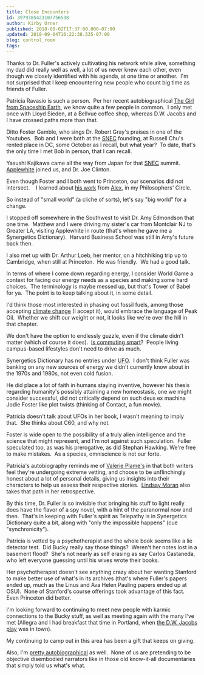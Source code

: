 ```yaml
---
title: Close Encounters
id: 3979385423107756538
author: Kirby Urner
published: 2018-09-02T17:37:00.000-07:00
updated: 2018-09-04T16:22:38.535-07:00
blog: control_room
tags: 
---
```


Thanks to Dr. Fuller's actively cultivating his network while alive, something my dad did really well as well, a lot of us never knew each other, even though we closely identified with his agenda, at one time or another.  I'm not surprised that I keep encountering new people who count big time as friends of Fuller.

Patricia Ravasio is such a person.  Per her recent autobiographical [The Girl from Spaceship Earth](https://www.amazon.com/Girl-Spaceship-Earth-True-Story-ebook/dp/B0791CDMHB/ref=tmm_kin_swatch_0?_encoding=UTF8&qid=&sr=), we know quite a few people in common.  I only met once with Lloyd Sieden, at a Bellvue coffee shop, whereas D.W. Jacobs and I have crossed paths more than that.

Ditto Foster Gamble, who sings Dr. Robert Gray's praises in one of the Youtubes.  Bob and I were both at the [SNEC](https://mybizmo.blogspot.com/2011/12/jitterbug-party.html) founding, at Russell Chu's rented place in DC, some October as I recall, but what year?  To date, that's the only time I met Bob in person, that I can recall.

Yasushi Kajikawa came all the way from Japan for that [SNEC](https://worldgame.blogspot.com/2010/01/fuller-school-stuff.html) summit.  [Applewhite](http://mybizmo.blogspot.com/2005/02/ayatollah-of-tetrahedron.html) joined us, and Dr. Joe Clinton.

Even though Foster and I both went to Princeton, our scenarios did not intersect.    I learned about [his work](https://www.youtube.com/results?search_query=foster+gamble) from [Alex](https://worldgame.blogspot.com/2011/12/mystic-ball-movie-review.html), in my Philosophers' Circle.

So instead of "small world" (a cliche of sorts), let's say "big world" for a change.

I stopped off somewhere in the Southwest to visit Dr. Amy Edmondson that one time.  Matthew and I were driving my sister's car from Montclair NJ to Greater LA, visiting Applewhite in route (that's when he gave me a Synergetics Dictionary).  Harvard Business School was still in Amy's future back then.

I also met up with Dr. Arthur Loeb, her mentor, on a hitchhiking trip up to Cambridge, when still at Princeton.  He was friendly.  We had a good talk.

In terms of where I come down regarding energy, I consider World Game a context for facing our energy needs as a species and making some hard choices.  The terminology is maybe messed up, but that's Tower of Babel for ya.  The point is to keep talking about it, in some detail.

I'd think those most interested in phasing out fossil fuels, among those accepting [climate change](https://mybizmo.blogspot.com/2014/10/biosphere-is-better.html) (I accept it), would embrace the language of Peak Oil.  Whether we shift our weight or not, it looks like we're over the hill in that chapter.

We don't have the option to endlessly guzzle, even if the climate didn't matter (which of course it does).  [Is commuting smart](https://mybizmo.blogspot.com/2009/11/end-of-suburbia-movie-review.html)?  People living campus-based lifestyles don't need to drive as much.

Synergetics Dictionary has no entries under [UFO](https://youtu.be/4hX-HE3HaZs).  I don't think Fuller was banking on any new sources of energy we didn't currently know about in the 1970s and 1980s, not even cold fusion.

He did place a lot of faith in humans staying inventive, however his thesis regarding humanity's possibly attaining a new homeostasis, one we might consider successful, did not critically depend on such deus ex machina Jodie Foster like plot twists (thinking of Contact, a fun movie).

Patricia doesn't talk about UFOs in her book, I wasn't meaning to imply that.  She thinks about C60, and why not.

Foster is wide open to the possibility of a truly alien intelligence and the science that might represent, and I'm not against such speculation.  Fuller speculated too, as was his prerogative, as did Stephan Hawking. We're free to make mistakes.  As a species, omniscience is not our forte.

Patricia's autobiography reminds me of [Valerie Plame's](https://worldgame.blogspot.com/2010/07/countdown-to-zero-movie-review.html) in that both writers feel they're undergoing extreme vetting, and choose to be unflinchingly honest about a lot of personal details, giving us insights into their characters to help us assess their respective stories.  [Lindsay Moran](https://worldgame.blogspot.com/2005/02/methodist-morning.html) also takes that path in her retrospective.

By this time, Dr. Fuller is so invisible that bringing his stuff to light really does have the flavor of a spy novel, with a hint of the paranormal now and then.  That's in keeping with Fuller's spirit as Telepathy is in Synergetics Dictionary quite a bit, along with "only the impossible happens" (cue "synchronicity").

Patricia is vetted by a psychotherapist and the whole book seems like a lie detector test.  Did Bucky really say those things?  Weren't her notes lost in a basement flood?  She's not nearly as self erasing as say Carlos Castaneda, who left everyone guessing until his wives wrote their books.

Her psychotherapist doesn't see anything crazy about her wanting Stanford to make better use of what's in its archives (that's where Fuller's papers ended up, much as the Linus and Ava Helen Pauling papers ended up at OSU).   None of Stanford's course offerings took advantage of this fact.  Even Princeton did better.

I'm looking forward to continuing to meet new people with karmic connections to the Bucky stuff, as well as meeting again with the many I've met (Allegra and I had breakfast that time in Portland, when [the D.W. Jacobs play](https://worldgame.blogspot.com/2008/11/ieee-presentation.html) was in town).

My continuing to camp out in this area has been a gift that keeps on giving.

Also, I'm [pretty autobiographical](https://medium.com/@kirbyurner/another-autobiography-35c3d949df1) as well.  None of us are pretending to be objective disembodied narrators like in those old know-it-all documentaries that simply told us what's what.